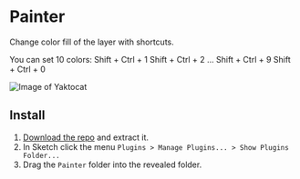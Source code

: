 # Painter

Change color fill of the layer with shortcuts.

You can set 10 colors:
Shift + Ctrl + 1
Shift + Ctrl + 2
...
Shift + Ctrl + 9
Shift + Ctrl + 0

![Image of Yaktocat](http://s12.postimg.org/j7lpbhdfh/painter.png)


## Install

1. [Download the repo](https://github.com/arsfeshchenko/Painter/archive/master.zip) and extract it.
2. In Sketch click the menu `Plugins > Manage Plugins... > Show Plugins Folder...`
3. Drag the `Painter` folder into the revealed folder.

